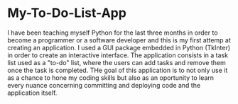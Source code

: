 # My-To-Do-List-App
I have been teaching myself Python for the last three months in order to become a programmer or a software developer and this is my first attemp at creating an application.
I used a GUI package embedded in Python (TkInter) in order to create an interactive interface.
The application consists in a task list used as a "to-do" list, where the users can add tasks and remove them once the task is completed.
THe goal of this application is to not only use it as a chance to hone my coding skills but also as an oportunity to learn every nuance concerning committing and deploying code and the application itself.
